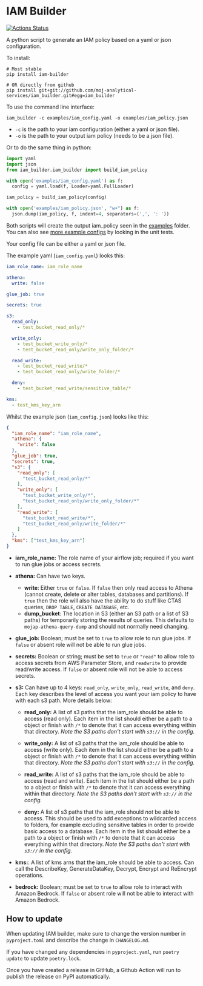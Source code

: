 # IAM Builder

[![Actions Status](https://github.com/moj-analytical-services/iam_builder/workflows/IAM%20Builder/badge.svg)](https://github.com/moj-analytical-services/iam_builder/actions)

A python script to generate an IAM policy based on a yaml or json configuration.

To install:

```
# Most stable
pip install iam-builder

# OR directly from github
pip install git+git://github.com/moj-analytical-services/iam_builder.git#egg=iam_builder
```

To use the command line interface:

```
iam_builder -c examples/iam_config.yaml -o examples/iam_policy.json
```

- `-c` is the path to your iam configuration (either a yaml or json file).
- `-o` is the path to your output iam policy (needs to be a json file).

Or to do the same thing in python:

```python
import yaml
import json
from iam_builder.iam_builder import build_iam_policy

with open('examples/iam_config.yaml') as f:
  config = yaml.load(f, Loader=yaml.FullLoader)

iam_policy = build_iam_policy(config)

with open('examples/iam_policy.json', "w+") as f:
  json.dump(iam_policy, f, indent=4, separators=(',', ': '))
```

Both scripts will create the output iam_policy seen in the [examples](examples/) folder. You can also see [more example configs](tests/test_config/) by looking in the unit tests.

Your config file can be either a yaml or json file.

The example yaml (`iam_config.yaml`) looks this:

```yaml
iam_role_name: iam_role_name

athena:
  write: false

glue_job: true

secrets: true

s3: 
  read_only:
    - test_bucket_read_only/*

  write_only:
    - test_bucket_write_only/*
    - test_bucket_read_only/write_only_folder/*

  read_write:
    - test_bucket_read_write/*
    - test_bucket_read_only/write_folder/*

  deny:
    - test_bucket_read_write/sensitive_table/*

kms:
  - test_kms_key_arn
```

Whilst the example json (`iam_config.json`) looks like this:

```json
{
  "iam_role_name": "iam_role_name",
  "athena": {
    "write": false
  },
  "glue_job": true,
  "secrets": true,
  "s3": {
    "read_only": [
      "test_bucket_read_only/*"
    ],
    "write_only": [
      "test_bucket_write_only/*",
      "test_bucket_read_only/write_only_folder/*"
    ],
    "read_write": [
      "test_bucket_read_write/*",
      "test_bucket_read_only/write_folder/*"
    ]
  },
  "kms": ["test_kms_key_arn"]
}
```
- **iam_role_name:** The role name of your airflow job; required if you want to run glue jobs or access secrets.

- **athena:** Can have two keys. 
  - **write**: Either `true` or `false`. If `false` then only read access to Athena (cannot create, delete or alter tables, databases and partitions). If `true` then the role will also have the ability to do stuff like CTAS queries, `DROP TABLE`, `CREATE DATABASE`, etc.
  - **dump_bucket**: The location in S3 (either an S3 path or a list of S3 paths) for temporarily storing the results of queries. This defaults to `mojap-athena-query-dump` and should not normally need changing.

- **glue_job:** Boolean; must be set to `true` to allow role to run glue jobs. If `false` or absent role will not be able to run glue jobs.

- **secrets:** Boolean or string; must be set to `true` or `"read"` to allow role to access secrets from AWS Parameter Store, and `readwrite` to provide read/write access. If `false` or absent role will not be able to access secrets.

- **s3:** Can have up to 4 keys: `read_only`, `write_only`, `read_write`, and `deny`. Each key describes the level of access you want your iam policy to have with each s3 path. More details below:
  
  - **read_only:** A list of s3 paths that the iam_role should be able to access (read only). Each item in the list should either be a path to a object or finish with `/*` to denote that it can access everything within that directory. _Note the S3 paths don't start with `s3://` in the config._

  - **write_only:** A list of s3 paths that the iam_role should be able to access (write only). Each item in the list should either be a path to a object or finish with `/*` to denote that it can access everything within that directory. _Note the S3 paths don't start with `s3://` in the config._

  - **read_write:** A list of s3 paths that the iam_role should be able to access (read and write). Each item in the list should either be a path to a object or finish with `/*` to denote that it can access everything within that directory. _Note the S3 paths don't start with `s3://` in the config._

  - **deny:** A list of s3 paths that the iam_role should _not_ be able to access. This should be used to add exceptions to wildcarded access to folders, for example excluding sensitive tables in order to provide basic access to a database. Each item in the list should either be a path to a object or finish with `/*` to denote that it can access everything within that directory. _Note the S3 paths don't start with `s3://` in the config._

- **kms:**: A list of kms arns that the iam_role should be able to access. Can call the DescribeKey, GenerateDataKey, Decrypt, Encrypt and ReEncrypt 
  operations.

- **bedrock:** Boolean; must be set to `true` to allow role to interact with Amazon Bedrock. If `false` or absent role will not be able to interact with Amazon Bedrock.

## How to update

When updating IAM builder, make sure to change the version number in `pyproject.toml` and describe the change in `CHANGELOG.md`.

If you have changed any dependencies in `pyproject.yaml`, run `poetry update` to update `poetry.lock`.

Once you have created a release in GitHub, a Github Action will run to publish the release on PyPI automatically.


